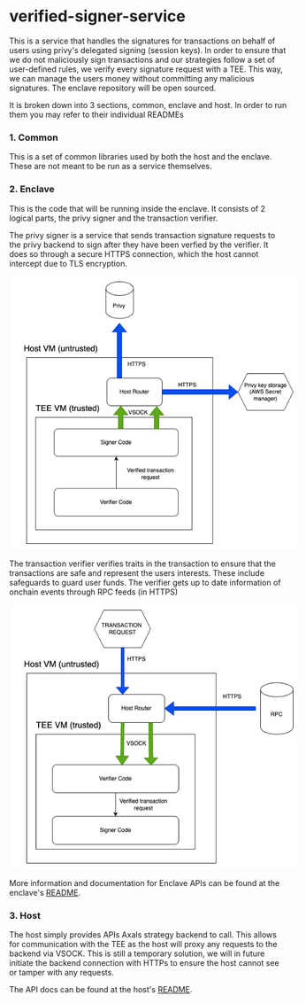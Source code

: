 # verified-signer-service
This is a service that handles the signatures for transactions on behalf of users using privy's delegated signing (session keys).
In order to ensure that we do not maliciously sign transactions and our strategies follow a set of user-defined rules, we verify every signature request with a TEE. This way, we can manage the users money without committing any malicious signatures. The enclave repository will be open sourced.

It is broken down into 3 sections, common, enclave and host. In order to run them you may refer to their individual READMEs

### 1. Common 

This is a set of common libraries used by both the host and the enclave. These are not meant to be run as a service themselves. 

### 2. Enclave

This is the code that will be running inside the enclave. It consists of 2 logical parts, the privy signer and the transaction verifier. 

The privy signer is a service that sends transaction signature requests to the privy backend to sign after they have been verfied by the verifier. It does so through a secure HTTPS connection, which the host cannot intercept due to TLS encryption.

<img src="docs/signature-arch.png" alt="Logo" style="background-color: white; padding: 10px;">


The transaction verifier verifies traits in the transaction to ensure that the transactions are safe and represent the users interests. These include safeguards to guard user funds. The verifier gets up to date information of onchain events through RPC feeds (in HTTPS)

<img src="docs/verifier-arch.png" alt="Logo" style="background-color: white; padding: 10px;">


More information and documentation for Enclave APIs can be found at the enclave's [README](/enclave/README.md).


### 3. Host
The host simply provides APIs Axals strategy backend to call. This allows for communication with the TEE as the host will proxy any requests to the backend via VSOCK. This is still a temporary solution, we will in future initiate the backend connection with HTTPs to ensure the host cannot see or tamper with any requests.

The API docs can be found at the host's [README](/host/README.md).
